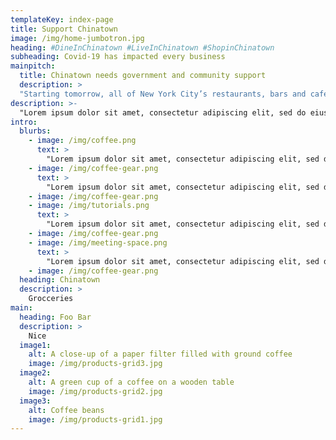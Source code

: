 ```yaml
---
templateKey: index-page
title: Support Chinatown
image: /img/home-jumbotron.jpg
heading: #DineInChinatown #LiveInChinatown #ShopinChinatown
subheading: Covid-19 has impacted every business
mainpitch:
  title: Chinatown needs government and community support
  description: >
  "Starting tomorrow, all of New York City’s restaurants, bars and cafes will be restricted to selling food through take-out or delivery only in an attempt to contain COVID-19. While most of the city’s small businesses are now grappling with the new economic reality, most Chinatown enterprises in Manhattan have been suffering, some more drastic than others, since late January. That’s already two months of reduced business, with some restaurants and stores reporting an 85% drop in sales. -NPR MarketPlace"
description: >-
  "Lorem ipsum dolor sit amet, consectetur adipiscing elit, sed do eiusmod tempor incididunt ut labore et dolore magna aliqua. Ut enim ad minim veniam, quis nostrud exercitation ullamco laboris nisi ut aliquip ex ea commodo consequat. Duis aute irure dolor in reprehenderit in voluptate velit esse cillum dolore eu fugiat nulla pariatur. Excepteur sint occaecat cupidatat non proident, sunt in culpa qui officia deserunt mollit anim id est laborum."
intro:
  blurbs:
    - image: /img/coffee.png
      text: >
        "Lorem ipsum dolor sit amet, consectetur adipiscing elit, sed do eiusmod tempor incididunt ut labore et dolore magna aliqua. Ut enim ad minim veniam, quis nostrud exercitation ullamco laboris nisi ut aliquip ex ea commodo consequat. Duis aute irure dolor in reprehenderit in voluptate velit esse cillum dolore eu fugiat nulla pariatur. Excepteur sint occaecat cupidatat non proident, sunt in culpa qui officia deserunt mollit anim id est laborum."
    - image: /img/coffee-gear.png
      text: >
        "Lorem ipsum dolor sit amet, consectetur adipiscing elit, sed do eiusmod tempor incididunt ut labore et dolore magna aliqua. Ut enim ad minim veniam, quis nostrud exercitation ullamco laboris nisi ut aliquip ex ea commodo consequat. Duis aute irure dolor in reprehenderit in voluptate velit esse cillum dolore eu fugiat nulla pariatur. Excepteur sint occaecat cupidatat non proident, sunt in culpa qui officia deserunt mollit anim id est laborum."
    - image: /img/coffee-gear.png
    - image: /img/tutorials.png
      text: >
        "Lorem ipsum dolor sit amet, consectetur adipiscing elit, sed do eiusmod tempor incididunt ut labore et dolore magna aliqua. Ut enim ad minim veniam, quis nostrud exercitation ullamco laboris nisi ut aliquip ex ea commodo consequat. Duis aute irure dolor in reprehenderit in voluptate velit esse cillum dolore eu fugiat nulla pariatur. Excepteur sint occaecat cupidatat non proident, sunt in culpa qui officia deserunt mollit anim id est laborum."
    - image: /img/coffee-gear.png
    - image: /img/meeting-space.png
      text: >
        "Lorem ipsum dolor sit amet, consectetur adipiscing elit, sed do eiusmod tempor incididunt ut labore et dolore magna aliqua. Ut enim ad minim veniam, quis nostrud exercitation ullamco laboris nisi ut aliquip ex ea commodo consequat. Duis aute irure dolor in reprehenderit in voluptate velit esse cillum dolore eu fugiat nulla pariatur. Excepteur sint occaecat cupidatat non proident, sunt in culpa qui officia deserunt mollit anim id est laborum."
    - image: /img/coffee-gear.png
  heading: Chinatown
  description: >
    Grocceries
main:
  heading: Foo Bar
  description: >
    Nice
  image1:
    alt: A close-up of a paper filter filled with ground coffee
    image: /img/products-grid3.jpg
  image2:
    alt: A green cup of a coffee on a wooden table
    image: /img/products-grid2.jpg
  image3:
    alt: Coffee beans
    image: /img/products-grid1.jpg
---
```

